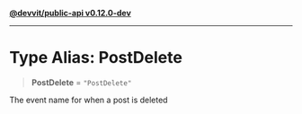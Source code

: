 [**@devvit/public-api v0.12.0-dev**](../README.md)

---

# Type Alias: PostDelete

> **PostDelete** = `"PostDelete"`

The event name for when a post is deleted
